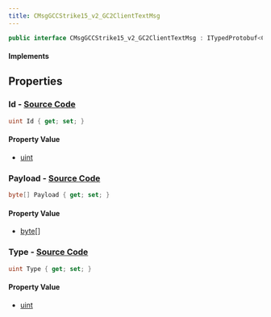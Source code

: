 ```yaml
---
title: CMsgGCCStrike15_v2_GC2ClientTextMsg
---
```


```csharp
public interface CMsgGCCStrike15_v2_GC2ClientTextMsg : ITypedProtobuf<CMsgGCCStrike15_v2_GC2ClientTextMsg>, INativeHandle
```

#### Implements

## Properties

### **Id** - [Source Code](https://github.com/swiftly-solution/swiftlys2/blob/main/managed/src/SwiftlyS2.Generated/Protobufs/Interfaces/CMsgGCCStrike15_v2_GC2ClientTextMsg.cs#L13)

```csharp
uint Id { get; set; }
```

#### Property Value

- [uint](https://learn.microsoft.com/dotnet/api/system.uint32)

### **Payload** - [Source Code](https://github.com/swiftly-solution/swiftlys2/blob/main/managed/src/SwiftlyS2.Generated/Protobufs/Interfaces/CMsgGCCStrike15_v2_GC2ClientTextMsg.cs#L19)

```csharp
byte[] Payload { get; set; }
```

#### Property Value

- [byte](https://learn.microsoft.com/dotnet/api/system.byte)[]

### **Type** - [Source Code](https://github.com/swiftly-solution/swiftlys2/blob/main/managed/src/SwiftlyS2.Generated/Protobufs/Interfaces/CMsgGCCStrike15_v2_GC2ClientTextMsg.cs#L16)

```csharp
uint Type { get; set; }
```

#### Property Value

- [uint](https://learn.microsoft.com/dotnet/api/system.uint32)

